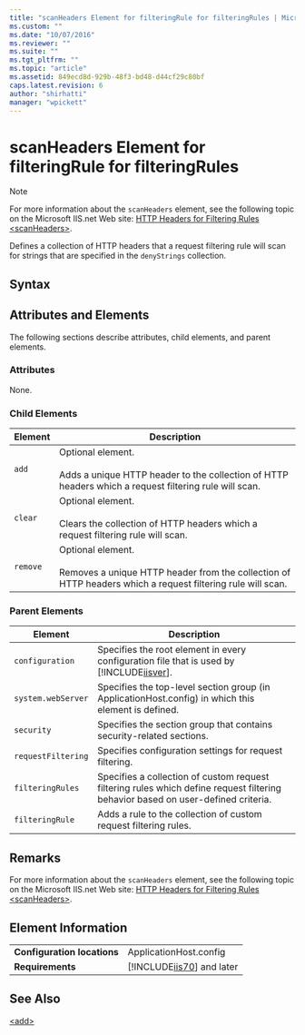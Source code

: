 ```yaml
---
title: "scanHeaders Element for filteringRule for filteringRules | Microsoft Docs"
ms.custom: ""
ms.date: "10/07/2016"
ms.reviewer: ""
ms.suite: ""
ms.tgt_pltfrm: ""
ms.topic: "article"
ms.assetid: 849ecd8d-929b-48f3-bd48-d44cf29c80bf
caps.latest.revision: 6
author: "shirhatti"
manager: "wpickett"
---
```

# scanHeaders Element for filteringRule for filteringRules
> [!NOTE]
>  For more information about the `scanHeaders` element, see the following topic on the Microsoft IIS.net Web site: [HTTP Headers for Filtering Rules \<scanHeaders>](http://www.iis.net/ConfigReference/system.webServer/security/requestFiltering/filteringRules/filteringRule/scanHeaders).  
  
 Defines a collection of HTTP headers that a request filtering rule will scan for strings that are specified in the `denyStrings` collection.  
  
## Syntax  
  
## Attributes and Elements  
 The following sections describe attributes, child elements, and parent elements.  
  
### Attributes  
 None.  
  
### Child Elements  
  
|Element|Description|  
|-------------|-----------------|  
|`add`|Optional element.<br /><br /> Adds a unique HTTP header to the collection of HTTP headers which a request filtering rule will scan.|  
|`clear`|Optional element.<br /><br /> Clears the collection of HTTP headers which a request filtering rule will scan.|  
|`remove`|Optional element.<br /><br /> Removes a unique HTTP header from the collection of HTTP headers which a request filtering rule will scan.|  
  
### Parent Elements  
  
|Element|Description|  
|-------------|-----------------|  
|`configuration`|Specifies the root element in every configuration file that is used by [!INCLUDE[iisver](../../reference/admin/includes/iisver-md.md)].|  
|`system.webServer`|Specifies the top-level section group (in ApplicationHost.config) in which this element is defined.|  
|`security`|Specifies the section group that contains security-related sections.|  
|`requestFiltering`|Specifies configuration settings for request filtering.|  
|`filteringRules`|Specifies a collection of custom request filtering rules which define request filtering behavior based on user-defined criteria.|  
|`filteringRule`|Adds a rule to the collection of custom request filtering rules.|  
  
## Remarks  
 For more information about the `scanHeaders` element, see the following topic on the Microsoft IIS.net Web site: [HTTP Headers for Filtering Rules \<scanHeaders>](http://www.iis.net/ConfigReference/system.webServer/security/requestFiltering/filteringRules/filteringRule/scanHeaders).  
  
## Element Information  
  
|||  
|-|-|  
|**Configuration locations**|ApplicationHost.config|  
|**Requirements**|[!INCLUDE[iis70](../../reference/admin/includes/iis70-md.md)] and later|  
  
## See Also  
 [\<add>](../../reference/admin/add-element-for-scanheaders-for-filteringrule.md)